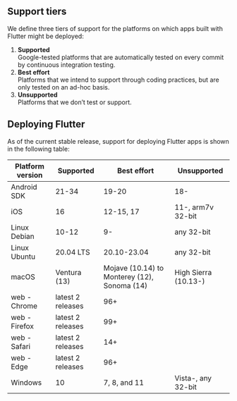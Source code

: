 ## Support tiers

We define three tiers of support for the platforms on which apps built with Flutter might be deployed:

1.  **Supported**  
    Google-tested platforms that are automatically tested on every commit by continuous integration testing.
2.  **Best effort**  
    Platforms that we intend to support through coding practices, but are only tested on an ad-hoc basis.
3.  **Unsupported**  
    Platforms that we don’t test or support.

## Deploying Flutter

As of the current stable release, support for deploying Flutter apps is shown in the following table:

| Platform version | Supported | Best effort | Unsupported |
| --- | --- | --- | --- |
| Android SDK | 21-34 | 19-20 | 18- |
| iOS | 16 | 12-15, 17 | 11-, arm7v 32-bit |
| Linux Debian | 10-12 | 9- | any 32-bit |
| Linux Ubuntu | 20.04 LTS | 20.10-23.04 | any 32-bit |
| macOS | Ventura (13) | Mojave (10.14) to Monterey (12), Sonoma (14) | High Sierra (10.13-) |
| web - Chrome | latest 2 releases | 96+ |   |
| web - Firefox | latest 2 releases | 99+ |   |
| web - Safari | latest 2 releases | 14+ |   |
| web - Edge | latest 2 releases | 96+ |   |
| Windows | 10 | 7, 8, and 11 | Vista-, any 32-bit |